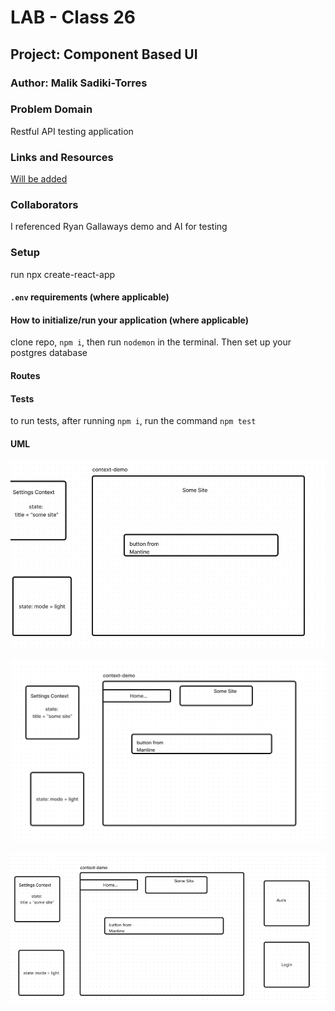 # LAB - Class 26

## Project: Component Based UI

### Author: Malik Sadiki-Torres

### Problem Domain

Restful API testing application

### Links and Resources

[Will be added]()

### Collaborators
I referenced Ryan Gallaways demo and AI for testing

### Setup

run npx create-react-app

#### `.env` requirements (where applicable)

#### How to initialize/run your application (where applicable)

clone repo, `npm i`, then run `nodemon` in the terminal. Then set up your postgres database

#### Routes

#### Tests

to run tests, after running `npm i`, run the command `npm test`

#### UML

![UML image](./assets/lab31-uml.png)


![UML image](./assets/lab32-uml.png)

![UML image](./assets/lab33-uml.png)

